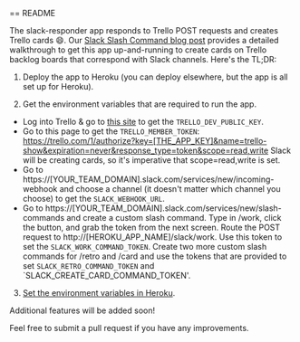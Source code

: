 == README

The slack-responder app responds to Trello POST requests and creates Trello cards :smile:.  Our [Slack Slash Command blog post](http://www.medivo.com/blog/slack-slash-command-to-trello/) provides a detailed walkthrough to get this app up-and-running to create cards on Trello backlog boards that correspond with Slack channels.  Here's the TL;DR:

1. Deploy the app to Heroku (you can deploy elsewhere, but the app is all set up for Heroku).

2. Get the environment variables that are required to run the app.

- Log into Trello & go to [this site](https://trello.com/app-key) to get the `TRELLO_DEV_PUBLIC_KEY`.  
- Go to this page to get the `TRELLO_MEMBER_TOKEN`: https://trello.com/1/authorize?key=[THE_APP_KEY]&name=trello-show&expiration=never&response_type=token&scope=read,write  Slack will be creating cards, so it's imperative that scope=read,write is set.  
- Go to https://[YOUR_TEAM_DOMAIN].slack.com/services/new/incoming-webhook and choose a channel (it doesn't matter which channel you choose) to get the `SLACK_WEBHOOK_URL`.  
- Go to https://[YOUR_TEAM_DOMAIN].slack.com/services/new/slash-commands and create a custom slash command.  Type in /work, click the button, and grab the token from the next screen.  Route the POST request to http://[HEROKU_APP_NAME]/slack/work.  Use this token to set the `SLACK_WORK_COMMAND_TOKEN`.  Create two more custom slash commands for /retro and /card and use the tokens that are provided to set `SLACK_RETRO_COMMAND_TOKEN` and `SLACK_CREATE_CARD_COMMAND_TOKEN'.  

3. [Set the environment variables in Heroku](https://devcenter.heroku.com/articles/config-vars).

Additional features will be added soon!

Feel free to submit a pull request if you have any improvements.
